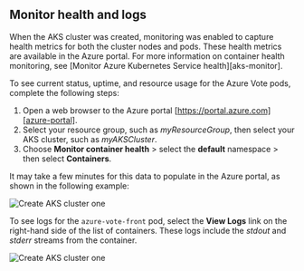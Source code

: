 ## Monitor health and logs

When the AKS cluster was created, monitoring was enabled to capture health metrics for both the cluster nodes and pods. These health metrics are available in the Azure portal. For more information on container health monitoring, see [Monitor Azure Kubernetes Service health][aks-monitor].

To see current status, uptime, and resource usage for the Azure Vote pods, complete the following steps:

1. Open a web browser to the Azure portal [https://portal.azure.com][azure-portal].
1. Select your resource group, such as *myResourceGroup*, then select your AKS cluster, such as *myAKSCluster*. 
1. Choose **Monitor container health** > select the **default** namespace > then select **Containers**.

It may take a few minutes for this data to populate in the Azure portal, as shown in the following example:

![Create AKS cluster one](https://github.com/MicrosoftDocs/azure-docs/raw/master/articles/aks/media/kubernetes-walkthrough/view-container-health.png)

To see logs for the `azure-vote-front` pod, select the **View Logs** link on the right-hand side of the list of containers. These logs include the *stdout* and *stderr* streams from the container.

![Create AKS cluster one](https://github.com/MicrosoftDocs/azure-docs/raw/master/articles/aks/media/kubernetes-walkthrough/view-container-logs.png)
